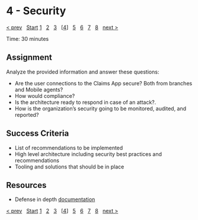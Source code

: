 # 4 - Security

[&lt; prev][prev] &nbsp; [Start][start] [1][1] &nbsp; [2][2] &nbsp; [3][3] &nbsp; \[[4][4]\] &nbsp; [5][5] &nbsp; [6][6] &nbsp; [7][7] &nbsp; [8][8] &nbsp; [next &gt;][next]

Time: 30 minutes

## Assignment

Analyze the provided information and answer these questions:

* Are the user connections to the Claims App secure? Both from branches and Mobile agents?
* How would compliance?
* Is the architecture ready to respond in case of an attack?.
* How is the organization’s security going to be monitored, audited, and reported?

## Success Criteria

* List of recommendations to be implemented
* High level architecture including security best practices and recommendations
* Tooling and solutions that should be in place

## Resources

* Defense in depth [documentation](https://docs.microsoft.com/en-us/learn/modules/azure-well-architected-security/2-defense-in-depth)

[&lt; prev][prev] &nbsp; [Start][start] [1][1] &nbsp; [2][2] &nbsp; [3][3] &nbsp; \[[4][4]\] &nbsp; [5][5] &nbsp; [6][6] &nbsp; [7][7] &nbsp; [8][8] &nbsp; [next &gt;][next]

[prev]: 03.CostOptimization.md
[next]: 05.Reliability.md

[start]: ../README.md
[1]: 01.CustomerCase.md
[2]: 02.PlanCollection.md
[3]: 03.CostOptimization.md
[4]: 04.Security.md
[5]: 05.Reliability.md
[6]: 06.Performance.md
[7]: 07.Operations.md
[8]: 08.CreatePlan.md
